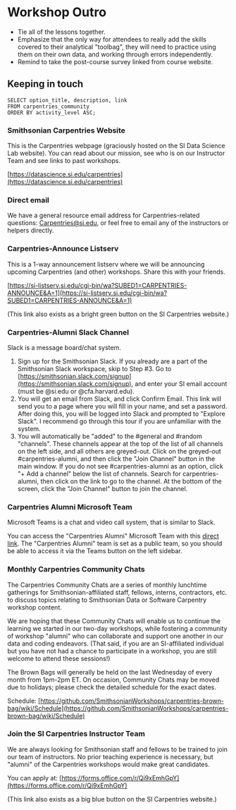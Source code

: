 # Workshop Outro

* Tie all of the lessons together.
* Emphasize that the only way for attendees to really add the 
skills covered to their analytical "toolbag", they will need to
practice using them on their own data, and working through errors
independently.
* Remind to take the post-course survey linked from course website.

## Keeping in touch

```
SELECT option_title, description, link
FROM carpentries_community
ORDER BY activity_level ASC;
```

### Smithsonian Carpentries Website

This is the Carpentries webpage (graciously hosted on the SI Data Science Lab website). You can read about our mission, see who is on our Instructor Team and see links to past workshops.

[https://datascience.si.edu/carpentries](https://datascience.si.edu/carpentries)

### Direct email

We have a general resource email address for Carpentries-related questions: [Carpentries@si.edu](mailto:Carpentries@si.edu), or feel free to email any of the instructors or helpers directly.

### Carpentries-Announce Listserv

This is a 1-way announcement listserv where we will be announcing upcoming Carpentries (and other) workshops. Share this with your friends.

[https://si-listserv.si.edu/cgi-bin/wa?SUBED1=CARPENTRIES-ANNOUNCE&A=1](https://si-listserv.si.edu/cgi-bin/wa?SUBED1=CARPENTRIES-ANNOUNCE&A=1)

(This link also exists as a bright green button on the SI Carpentries website.)

### Carpentries-Alumni Slack Channel

Slack is a message board/chat system.

1. Sign up for the Smithsonian Slack. If you already are a part of the Smithsonian Slack workspace, skip to Step #3. Go to [https://smithsonian.slack.com/signup](https://smithsonian.slack.com/signup), and enter your SI email account (must be @si.edu or @cfa.harvard.edu).
2. You will get an email from Slack, and click Confirm Email. This link will send you to a page where you will fill in your name, and set a password. After doing this, you will be logged into Slack and prompted to "Explore Slack". I recommend go through this tour if you are unfamiliar with the system.
3. You will automatically be "added" to the #general and #random "channels". These channels appear at the top of the list of all channels on the left side, and all others are greyed-out. Click on the greyed-out #carpentries-alumni, and then click the "Join Channel" button in the main window. If you do not see #carpentries-alumni as an option, click "+ Add a channel" below the list of channels. Search for carpentries-alumni, then click on the link to go to the channel. At the bottom of the screen, click the "Join Channel" button to join the channel.

### Carpentries Alumni Microsoft Team

Microsoft Teams is a chat and video call system, that is similar to Slack.

You can access the "Carpentries Alumni" Microsoft Team with this [direct link](https://teams.microsoft.com/l/team/19%3aacffb6ba096b4fb0ad93595df6e89220%40thread.tacv2/conversations?groupId=2e7c0abd-0ad8-4de0-bcf3-05af4b99aa38&tenantId=989b5e2a-14e4-4efe-93b7-8cdd5fc5d11c). The "Carpentries Alumni" team is set as a public team, so you should be able to access it via the Teams button on the left sidebar.

### Monthly Carpentries Community Chats

The Carpentries Community Chats are a series of monthly lunchtime gatherings for Smithsonian-affiliated staff, fellows, interns, contractors, etc. to discuss topics relating to Smithsonian Data or Software Carpentry workshop content.

We are hoping that these Community Chats will enable us to continue the learning we started in our two-day workshops, while fostering a community of workshop "alumni" who can collaborate and support one another in our data and coding endeavors. (That said, if you are an SI-affiliated individual but you have not had a chance to participate in a workshop, you are still welcome to attend these sessions!)

The Brown Bags will generally be held on the last Wednesday of every month from 1pm-2pm ET. On occasion, Community Chats may be moved due to holidays; please check the detailed schedule for the exact dates.

Schedule: [https://github.com/SmithsonianWorkshops/carpentries-brown-bag/wiki/Schedule](https://github.com/SmithsonianWorkshops/carpentries-brown-bag/wiki/Schedule)

### Join the SI Carpentries Instructor Team

We are always looking for Smithsonian staff and fellows to be trained to join our team of instructors. No prior teaching experience is necessary, but "alumni" of the Carpentries workshops would make great candidates.

You can apply at: [https://forms.office.com/r/Qi9xEmhGpY](https://forms.office.com/r/Qi9xEmhGpY)

(This link also exists as a big blue button on the SI Carpentries website.)

